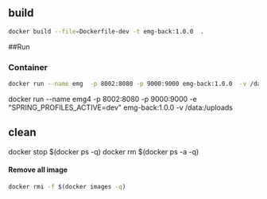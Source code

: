 
## build 
```bash
docker build --file=Dockerfile-dev -t emg-back:1.0.0  .
```

##Run 
### Container 

```bash
docker run --name emg  -p 8002:8080 -p 9000:9000 emg-back:1.0.0  -v /data:/uploads -e "SPRING_PROFILES_ACTIVE=dev"
```

docker run --name emg4  -p 8002:8080 -p 9000:9000 -e \
       "SPRING_PROFILES_ACTIVE=dev"  emg-back:1.0.0  -v /data:/uploads

## clean 

docker stop $(docker ps -q)
docker rm $(docker ps -a -q)

#### Remove all image 
```bash
docker rmi -f $(docker images -q)
```